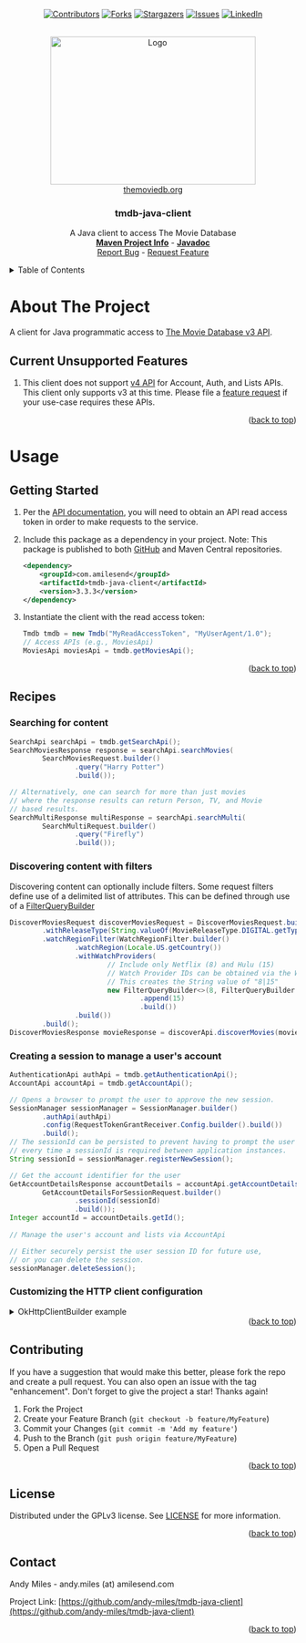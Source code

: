 <a name="readme-top"></a>
<!-- Template Credit: Othneil Drew (https://github.com/othneildrew),
                      https://github.com/othneildrew/Best-README-Template/tree/master -->
<!-- PROJECT SHIELDS -->
<div align="center">

[![Contributors][contributors-shield]][contributors-url]
[![Forks][forks-shield]][forks-url]
[![Stargazers][stars-shield]][stars-url]
[![Issues][issues-shield]][issues-url]
[![LinkedIn][linkedin-shield]][linkedin-url]

</div>

<!-- PROJECT LOGO -->
<br />
<div align="center">
  <a href="https://www.themoviedb.org/">
    <img src="https://www.themoviedb.org/assets/2/v4/logos/v2/blue_square_2-d537fb228cf3ded904ef09b136fe3fec72548ebc1fea3fbbd1ad9e36364db38b.svg" alt="Logo" width="360" height="260">
  </a>
  <br/>
  <a href="https://www.themoviedb.org/">themoviedb.org</a>
  <h3 align="center">tmdb-java-client</h3>

  <p align="center">
    A Java client to access The Movie Database
    <br />
    <a href="https://www.amilesend.com/tmdb-java-client"><strong>Maven Project Info</strong></a>
    -
    <a href="https://www.amilesend.com/tmdb-java-client/apidocs/index.html"><strong>Javadoc</strong></a>
    <br />
    <a href="https://github.com/andy-miles/tmdb-java-client/issues">Report Bug</a>
    -
    <a href="https://github.com/andy-miles/tmdb-java-client/issues">Request Feature</a>
  </p>
</div>


<!-- TABLE OF CONTENTS -->
<details>
  <summary>Table of Contents</summary>
  <ol>
    <li>
      <a href="#about-the-project">About The Project</a>
      <ul>
        <li><a href="#unsupported-features">Current Unsupported Features</a></li>
      </ul>
    </li>
    <li>
      <a href="#usage">Usage</a>
      <ul>
        <li><a href="#getting-started">Getting Started</a></li>
        <li><a href="#recipes">Recipes</a></li>
      </ul>
    </li>
    <li><a href="#contributing">Contributing</a></li>
    <li><a href="#license">License</a></li>
    <li><a href="#contact">Contact</a></li>
  </ol>
</details>

<!-- ABOUT THE PROJECT -->
# About The Project

A client for Java programmatic access to [The Movie Database v3 API](https://developer.themoviedb.org/docs/getting-started).

<a name="unsupported-features"></a>
## Current Unsupported Features
1. This client does not support [v4 API](https://developer.themoviedb.org/v4/docs/getting-started) for Account, Auth, and Lists APIs. This
client only supports v3 at this time. Please file a <a href="https://github.com/andy-miles/tmdb-java-client/issues">feature request</a> if your use-case
requires these APIs.

<div align="right">(<a href="#readme-top">back to top</a>)</div>

<a name="usage"></a>
# Usage
<a name="getting-started"></a>
## Getting Started

1. Per the [API documentation](https://developer.themoviedb.org/docs/getting-started), you will need to obtain an API read access token in order to make requests to the service.
2. Include this package as a dependency in your project. Note: This package is published to both
   [GitHub](https://github.com/andy-miles/tmdb-java-client/packages/2277927) and Maven Central repositories.

   ```xml
   <dependency>
       <groupId>com.amilesend</groupId>
       <artifactId>tmdb-java-client</artifactId>
       <version>3.3.3</version>
   </dependency>
   ```
3. Instantiate the client with the read access token:

   ```java
   Tmdb tmdb = new Tmdb("MyReadAccessToken", "MyUserAgent/1.0");
   // Access APIs (e.g., MoviesApi)
   MoviesApi moviesApi = tmdb.getMoviesApi();
   ```

<div align="right">(<a href="#readme-top">back to top</a>)</div>

<a name="recipes"></a>
## Recipes
### Searching for content
```java
SearchApi searchApi = tmdb.getSearchApi();
SearchMoviesResponse response = searchApi.searchMovies(
        SearchMoviesRequest.builder()
                .query("Harry Potter")
                .build());

// Alternatively, one can search for more than just movies
// where the response results can return Person, TV, and Movie
// based results.
SearchMultiResponse multiResponse = searchApi.searchMulti(
        SearchMultiRequest.builder()
                .query("Firefly")
                .build());
```

### Discovering content with filters

Discovering content can optionally include filters. Some request filters define use of a delimited list of attributes.
This can be defined through use of a [FilterQueryBuilder](https://www.amilesend.com/tmdb-java-client/apidocs/com/amilesend/tmdb/client/model/discover/filter/FilterQueryBuilder.html)

```java
DiscoverMoviesRequest discoverMoviesRequest = DiscoverMoviesRequest.builder()
        .withReleaseType(String.valueOf(MovieReleaseType.DIGITAL.getType()))
        .watchRegionFilter(WatchRegionFilter.builder()
                .watchRegion(Locale.US.getCountry())
                .withWatchProviders(
                        // Include only Netflix (8) and Hulu (15)
                        // Watch Provider IDs can be obtained via the WatchProvidersApi
                        // This creates the String value of "8|15"
                        new FilterQueryBuilder<>(8, FilterQueryBuilder.Type.OR)
                                .append(15)
                                .build())
                .build())
        .build();
DiscoverMoviesResponse movieResponse = discoverApi.discoverMovies(movieRequest);
```

### Creating a session to manage a user's account

```java
AuthenticationApi authApi = tmdb.getAuthenticationApi();
AccountApi accountApi = tmdb.getAccountApi();

// Opens a browser to prompt the user to approve the new session.
SessionManager sessionManager = SessionManager.builder()
        .authApi(authApi)
        .config(RequestTokenGrantReceiver.Config.builder().build())
        .build();
// The sessionId can be persisted to prevent having to prompt the user
// every time a sessionId is required between application instances.
String sessionId = sessionManager.registerNewSession();

// Get the account identifier for the user
GetAccountDetailsResponse accountDetails = accountApi.getAccountDetailsForSession(
        GetAccountDetailsForSessionRequest.builder()
                .sessionId(sessionId)
                .build());
Integer accountId = accountDetails.getId();
  
// Manage the user's account and lists via AccountApi

// Either securely persist the user session ID for future use, 
// or you can delete the session.
sessionManager.deleteSession();
```

### Customizing the HTTP client configuration

<details>
<summary>OkHttpClientBuilder example</summary>

If your use-case requires configuring the underlying <code>OkHttpClient</code> instance (e.g., configuring your own
SSL cert verification, proxy, and/or connection timeouts), you can configure the client with the provided
[OkHttpClientBuilder](https://github.com/andy-miles/tmdb-java-client/blob/main/src/main/java/com/amilesend/tmdb/client/connection/http/OkHttpClientBuilder.java),
or alternatively with [OkHttp's builder](https://square.github.io/okhttp/4.x/okhttp/okhttp3/-ok-http-client/).

```java
OkHttpClient httpClient = OkHttpClientBuilder.builder()
        .trustManager(myX509TrustManager) // Custom trust manager for self/internally signed SSL/TLS certs
        .hostnameVerifier(myHostnameVerifier) // Custom hostname verification for SSL/TLS endpoints
        .addInterceptor(myInterceptor) // Custom okhttp interceptor (e.g., logging)
        .proxy(myProxy, myProxyUsername, myProxyPassword) // Proxy config
        .connectTimeout(8000L) // connection timeout in milliseconds
        .readTimeout(5000L) // read timeout in milliseconds
        .writeTimeout(5000L) // write timeout in milliseconds
        .build();
Connection connection = Connection.builder()
        .httpClient(httpClient)
        .gsonFactory(GsonFactory.getInstance())
        .readAccessToken("MyReadAccessToken")
        .build();
Tmdb tmdb = new Tmdb(connection);
```

</details>


<div align="right">(<a href="#readme-top">back to top</a>)</div>

<!-- CONTRIBUTING -->
## Contributing

If you have a suggestion that would make this better, please fork the repo and create a pull request. You can also open an issue with the tag "enhancement".
Don't forget to give the project a star! Thanks again!

1. Fork the Project
2. Create your Feature Branch (`git checkout -b feature/MyFeature`)
3. Commit your Changes (`git commit -m 'Add my feature'`)
4. Push to the Branch (`git push origin feature/MyFeature`)
5. Open a Pull Request

<div align="right">(<a href="#readme-top">back to top</a>)</div>

<!-- LICENSE -->
## License

Distributed under the GPLv3 license. See [LICENSE](https://github.com/andy-miles/tmdb-java-client/blob/main/LICENSE) for more information.

<div align="right">(<a href="#readme-top">back to top</a>)</div>


<!-- CONTACT -->
## Contact

Andy Miles - andy.miles (at) amilesend.com

Project Link: [https://github.com/andy-miles/tmdb-java-client](https://github.com/andy-miles/tmdb-java-client)

<div align="right">(<a href="#readme-top">back to top</a>)</div>


<!-- MARKDOWN LINKS & IMAGES -->
<!-- https://www.markdownguide.org/basic-syntax/#reference-style-links -->
<!-- MARKDOWN LINKS & IMAGES -->
<!-- https://www.markdownguide.org/basic-syntax/#reference-style-links -->
[contributors-shield]: https://img.shields.io/github/contributors/andy-miles/tmdb-java-client.svg?style=for-the-badge
[contributors-url]: https://github.com/andy-miles/tmdb-java-client/graphs/contributors
[forks-shield]: https://img.shields.io/github/forks/andy-miles/tmdb-java-client.svg?style=for-the-badge
[forks-url]: https://github.com/andy-miles/tmdb-java-client/network/members
[stars-shield]: https://img.shields.io/github/stars/andy-miles/tmdb-java-client.svg?style=for-the-badge
[stars-url]: https://github.com/andy-miles/tmdb-java-client/stargazers
[issues-shield]: https://img.shields.io/github/issues/andy-miles/tmdb-java-client.svg?style=for-the-badge
[issues-url]: https://github.com/andy-miles/tmdb-java-client/issues
[license-shield]: https://img.shields.io/github/license/andy-miles/tmdb-java-client.svg?style=for-the-badge
[license-url]: https://github.com/andy-miles/tmdb-java-client/blob/master/LICENSE.txt
[linkedin-shield]: https://img.shields.io/badge/-LinkedIn-black.svg?style=for-the-badge&logo=linkedin&colorB=555
[linkedin-url]: https://www.linkedin.com/in/andy-miles
[product-screenshot]: images/screenshot.png
[Next.js]: https://img.shields.io/badge/next.js-000000?style=for-the-badge&logo=nextdotjs&logoColor=white
[Next-url]: https://nextjs.org/
[React.js]: https://img.shields.io/badge/React-20232A?style=for-the-badge&logo=react&logoColor=61DAFB
[React-url]: https://reactjs.org/
[Vue.js]: https://img.shields.io/badge/Vue.js-35495E?style=for-the-badge&logo=vuedotjs&logoColor=4FC08D
[Vue-url]: https://vuejs.org/
[Angular.io]: https://img.shields.io/badge/Angular-DD0031?style=for-the-badge&logo=angular&logoColor=white
[Angular-url]: https://angular.io/
[Svelte.dev]: https://img.shields.io/badge/Svelte-4A4A55?style=for-the-badge&logo=svelte&logoColor=FF3E00
[Svelte-url]: https://svelte.dev/
[Laravel.com]: https://img.shields.io/badge/Laravel-FF2D20?style=for-the-badge&logo=laravel&logoColor=white
[Laravel-url]: https://laravel.com
[Bootstrap.com]: https://img.shields.io/badge/Bootstrap-563D7C?style=for-the-badge&logo=bootstrap&logoColor=white
[Bootstrap-url]: https://getbootstrap.com
[JQuery.com]: https://img.shields.io/badge/jQuery-0769AD?style=for-the-badge&logo=jquery&logoColor=white
[JQuery-url]: https://jquery.com 

